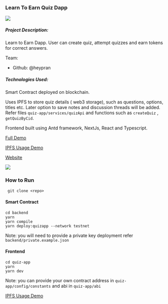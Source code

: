 ### Learn To Earn Quiz Dapp

![](https://i.imgur.com/waxVImv.png)

##### Project Description:

Learn to Earn Dapp.
User can create quiz, attempt quizzes and earn tokens for correct answers.

Team:

- Github: @heypran

##### Technologies Used:

Smart Contract deployed on blockchain.

Uses IPFS to store quiz details ( web3 storage), such as questions, options, titles etc. Later option to save notes and discussion threads will be added. Refer files `quiz-app/services/quizApi` and functions such as `createQuiz` , `getQuizByCid`.

Frontend built using Antd framework, NextJs, React and Typescript.

[Full Demo](https://youtu.be/PRhfjA5xzLs)

[IPFS Usage Demo](https://youtu.be/nIAMJQLiEKQ)

[Website](https://quiz-dapp.web.app)

![](https://i.imgur.com/waxVImv.png)

### How to Run

```
 git clone <repo>
```

#### Smart Contract

```
cd backend
yarn
yarn compile
yarn deploy:quizapp --network testnet
```

Note: you will need to provide a private key deployment refer `backend/private.example.json`

#### Frontend

```
cd quiz-app
yarn
yarn dev
```

Note: you can provide your own contract address in `quiz-app/config/constants` and abi in `quiz-app/abi`

[IPFS Usage Demo](https://youtu.be/nIAMJQLiEKQ)
